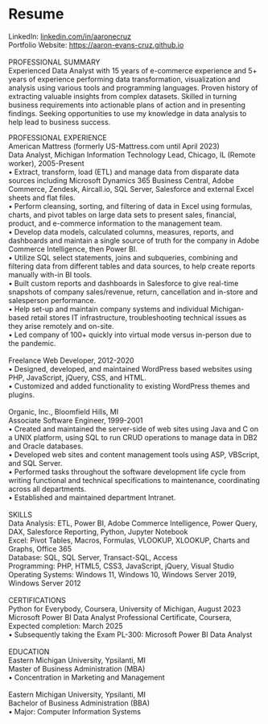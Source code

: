 # Resume

LinkedIn: <a href="linkedin.com/in/aaronecruz">linkedin.com/in/aaronecruz</a><br>
Portfolio Website: <a href="aaron-evans-cruz.github.io/">https://aaron-evans-cruz.github.io</a><br />
<br />
PROFESSIONAL SUMMARY <br />
Experienced Data Analyst with 15 years of e-commerce experience and 5+ years of experience performing data transformation, visualization and analysis using various tools and programming languages. Proven history of extracting valuable insights from complex datasets. Skilled in turning business requirements into actionable plans of action and in presenting findings. Seeking opportunities to use my knowledge in data analysis to help lead to business success.

PROFESSIONAL EXPERIENCE  <br />
American Mattress (formerly US-Mattress.com until April 2023)  <br />
Data Analyst, Michigan Information Technology Lead, Chicago, IL (Remote worker), 2005-Present  <br />
•	Extract, transform, load (ETL) and manage data from disparate data sources including Microsoft Dynamics 365 Business Central, Adobe Commerce, Zendesk, Aircall.io, SQL Server, Salesforce and external Excel sheets and flat files. <br />
•	Perform cleansing, sorting, and filtering of data in Excel using formulas, charts, and pivot tables on large data sets to present sales, financial, product, and e-commerce information to the management team. <br />
•	Develop data models, calculated columns, measures, reports, and dashboards and maintain a single source of truth for the company in Adobe Commerce Intelligence, then Power BI. <br />
•	Utilize SQL select statements, joins and subqueries, combining and filtering data from different tables and data sources, to help create reports manually with-in BI tools. <br />
•	Built custom reports and dashboards in Salesforce to give real-time snapshots of company sales/revenue, return, cancellation and in-store and salesperson performance. <br />
•	Help set-up and maintain company systems and individual Michigan-based retail stores IT infrastructure, troubleshooting technical issues as they arise remotely and on-site. <br />
•	Led company of 100+ quickly into virtual mode versus in-person due to the pandemic. <br />
 <br />
Freelance Web Developer, 2012-2020 <br />
•	Designed, developed, and maintained WordPress based websites using PHP, JavaScript, jQuery, CSS, and HTML. <br />
•	Customized and added functionality to existing WordPress themes and plugins. <br />
 <br />
Organic, Inc., Bloomfield Hills, MI <br />
Associate Software Engineer, 1999-2001 <br />
•	Created and maintained the server-side of web sites using Java and C on a UNIX platform, using SQL to run CRUD operations to manage data in DB2 and Oracle databases. <br />
•	Developed web sites and content management tools using ASP, VBScript, and SQL Server. <br />
•	Performed tasks throughout the software development life cycle from writing functional and technical specifications to maintenance, coordinating across all departments. <br />
•	Established and maintained department Intranet. <br />
 <br />
SKILLS <br />
Data Analysis: ETL, Power BI, Adobe Commerce Intelligence, Power Query, DAX, Salesforce Reporting, Python, Jupyter Notebook <br />
Excel: Pivot Tables, Macros, Formulas, VLOOKUP, XLOOKUP, Charts and Graphs, Office 365 <br />
Database:  SQL, SQL Server, Transact-SQL, Access <br />
Programming:  PHP, HTML5, CSS3, JavaScript, jQuery, Visual Studio <br />
Operating Systems:  Windows 11, Windows 10, Windows Server 2019, Windows Server 2012 <br />
 <br />
CERTIFICATIONS <br />
Python for Everybody, Coursera, University of Michigan, August 2023 <br />
Microsoft Power BI Data Analyst Professional Certificate, Coursera, 
Expected completion: March 2025 <br />
•	Subsequently taking the Exam PL-300: Microsoft Power BI Data Analyst <br />
 <br />
EDUCATION <br />
Eastern Michigan University, Ypsilanti, MI <br />
Master of Business Administration (MBA)  <br />
•	Concentration in Marketing and Management <br />
 <br />
Eastern Michigan University, Ypsilanti, MI <br />
Bachelor of Business Administration (BBA) <br />
•	Major: Computer Information Systems <br />
